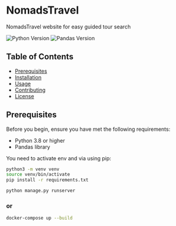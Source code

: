 # NomadsTravel
NomadsTravel website for easy guided tour search

![Python Version](https://img.shields.io/badge/python-3.8%2B-blue.svg)
![Pandas Version](https://img.shields.io/badge/pandas-1.x-success.svg)


## Table of Contents

- [Prerequisites](#prerequisites)
- [Installation](#installation)
- [Usage](#usage)
- [Contributing](#contributing)
- [License](#license)

## Prerequisites

Before you begin, ensure you have met the following requirements:

- Python 3.8 or higher
- Pandas library

You need to activate env and via using pip:

```bash
python3 -m venv venv
source venv/bin/activate
pip install -r requirements.txt
```
```bash
python manage.py runserver
```
### or

```bash
docker-compose up --build
```
